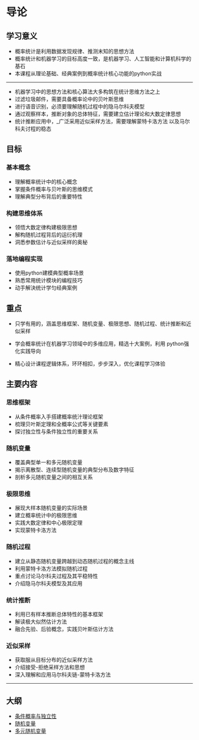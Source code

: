 # 导论

## 学习意义

* 概率统计是利用数据发现规律、推测末知的思想方法
* 概率统计和机器学习的目标高度一致，是机器学习、人工智能和计算机科学的基石
* 本课程从理论基础、经典案例到概率统计核心功能的python实战

---

* 机器学习中的思想方法和核心算法大多构筑在统计思维方法之上
* 过滤垃圾邮件，需要具备概率论中的贝叶斯思维
* 进行语音识别，必须要理解随机过程中的隐马尔科夫模型
* 通过观察样本，推断对象的总体特征，需要建立估计理论和大数定律思想
* 统计推断应用中，_广泛采用近似采样方法，需要理解蒙特卡洛方法 以及马尔科夫讨程的稳态

## 目标

### 基本概念

* 理解概率统计中的核心概念
* 掌握条件概率与贝叶斯的思维模式
* 理解典型分布背后的重要特性

### 构建思维体系

* 领悟大数定律构建极限思想
* 解构随机过程背后的运衍机理
* 洞悉参数估计与近似采样的奥秘

### 落地编程实现

* 使用python建模典型概率场景
* 熟悉常用统计模块的编程技巧
* 动手解決统计学匀经典案例

## 重点

* 只学有用的，涵盖思维框架、随机变量、极限思想、随机过程、统计推断和近似采样

* 学会概率统计在机器学习领域中的多维应用，精选十大案例，利用 python强化实践导向

* 精心设计课程逻辑体系，环环相扣，步步深入，优化课程学习体验

## 主要内容

### 思维框架

* 从条件概率入手搭建概率统汁理论框架
* 梳理贝叶斯定理和全概率公式等关键要素 
* 探讨独立性与条件独立性的重要关系

### 随机变量

* 覆盖典型单一和多元随机变量
* 揭示离散型、连续型随机变量的典型分布及数字特征
* 剖析多元随机变量之间的相互关系

### 极限思维

* 展现大样本随机变量的实际场景
* 建立概率统计中的极限思维
* 实践大数定律和中心极限定理
* 实现蒙特卡洛方法

### 随机过程

* 建立从静态随机变量跨越到动态随机过程的概念主线
* 利用蒙特卡洛方法模拟随机过程
* 重点讨论马尔科夫过程及其平稳特性
* 介绍隐马尔科夫模型及其应用

### 统计推断

* 利用已有样本推断总体特性的基本框架
* 解读极大似然估计方法
* 融合先验、后验概念，实践贝叶斯估计方法

### 近似采样

* 获取服从目标分布的近似采样方法
* 介绍接受-拒绝采样方法和思想
* 深入理解和应用马尔科夫链-蒙特卡洛方法

---

## 大纲

- [条件概率与独立性](条件概率与独立性/readme.md)
- [随机变量](随机变量/readme.md)
- [多元随机变量](多元随机变量/readme.md)

